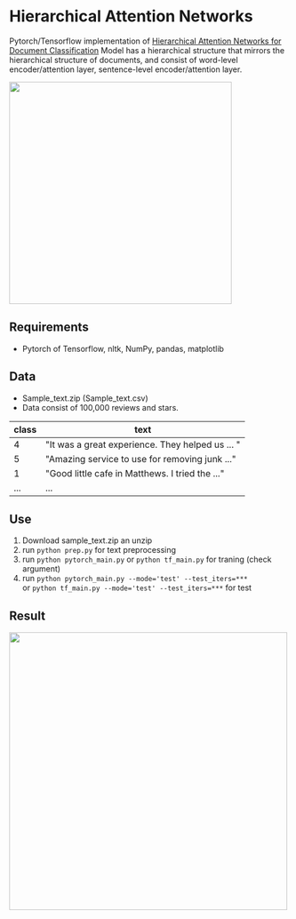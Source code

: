 # Hierarchical Attention Networks

Pytorch/Tensorflow implementation of [Hierarchical Attention Networks for Document Classification](https://www.cs.cmu.edu/~hovy/papers/16HLT-hierarchical-attention-networks.pdf)
Model has a hierarchical structure that mirrors the hierarchical structure of documents, and consist of word-level encoder/attention layer, sentence-level encoder/attention layer.

<img src="https://github.com/SSinyu/Hierarchical-Attention-Network/blob/master/img/HAN_model.png" height="400">

## Requirements

- Pytorch of Tensorflow, nltk, NumPy, pandas, matplotlib

## Data

- Sample_text.zip (Sample_text.csv)
- Data consist of 100,000 reviews and stars.

class|text|
----|----|
4|"It was a great experience. They helped us ... "|
5|"Amazing service to use for removing junk ..."|
1|"Good little cafe in Matthews. I tried the ..."|
 ... | ... |

## Use

1. Download sample_text.zip an unzip
2. run `python prep.py` for text preprocessing
3. run `python pytorch_main.py` or `python tf_main.py` for traning (check argument)
4. run `python pytorch_main.py --mode='test' --test_iters=***`  
or `python tf_main.py --mode='test' --test_iters=***` for test

## Result

<img src="https://github.com/SSinyu/Hierarchical-Attention-Network/blob/master/img/train_eval_loss.png" height="500">
